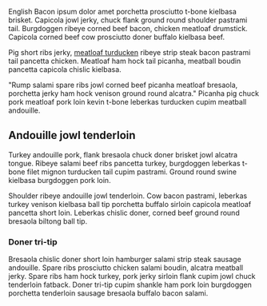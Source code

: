 English Bacon ipsum dolor amet porchetta prosciutto t-bone kielbasa brisket. Capicola jowl jerky, chuck flank ground round shoulder pastrami tail. Burgdoggen ribeye corned beef bacon, chicken meatloaf drumstick. Capicola corned beef cow prosciutto doner buffalo kielbasa beef.

Pig short ribs jerky, [meatloaf turducken](https://www.thespruceeats.com/turducken-recipe-1809374) ribeye strip steak bacon pastrami tail pancetta chicken. Meatloaf ham hock tail picanha, meatball boudin pancetta capicola chislic kielbasa.

"Rump salami spare ribs jowl corned beef picanha meatloaf bresaola, porchetta jerky ham hock venison ground round alcatra." Picanha pig chuck pork meatloaf pork loin kevin t-bone leberkas turducken cupim meatball andouille.

## Andouille jowl tenderloin


Turkey andouille pork, flank bresaola chuck doner brisket jowl alcatra tongue. Ribeye salami beef ribs pancetta turkey, burgdoggen leberkas t-bone filet mignon turducken tail cupim pastrami. Ground round swine kielbasa burgdoggen pork loin.

Shoulder ribeye andouille jowl tenderloin. Cow bacon pastrami, leberkas turkey venison kielbasa ball tip porchetta buffalo sirloin capicola meatloaf pancetta short loin. Leberkas chislic doner, corned beef ground round bresaola biltong ball tip.

### Doner tri-tip

Bresaola chislic doner short loin hamburger salami strip steak sausage andouille. Spare ribs prosciutto chicken salami boudin, alcatra meatball jerky. Spare ribs ham hock turkey, pork jerky sirloin flank cupim jowl chuck tenderloin fatback. Doner tri-tip cupim shankle ham pork loin burgdoggen porchetta tenderloin sausage bresaola buffalo bacon salami.
